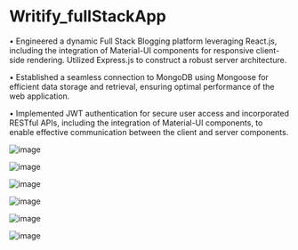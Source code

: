 # Writify_fullStackApp

• Engineered a dynamic Full Stack Blogging platform leveraging React.js, including the integration of Material-UI components for responsive client-side rendering. Utilized Express.js to construct a robust server architecture.

• Established a seamless connection to MongoDB using Mongoose for efficient data storage and retrieval, ensuring optimal performance of the web application.

• Implemented JWT authentication for secure user access and incorporated RESTful APIs, including the integration of Material-UI components, to enable effective communication between the client and server components.

![image](https://github.com/KarthikhKamath/Writify_fullStackApp/assets/74257697/d64dfb96-4d1e-44c6-b8d6-29876e65509b)

![image](https://github.com/KarthikhKamath/Writify_fullStackApp/assets/74257697/2d43a89f-b540-4c9a-a298-41c4295df726)

![image](https://github.com/KarthikhKamath/Writify_fullStackApp/assets/74257697/c5a31c20-c380-4876-aa19-b0fb39742ed0)

![image](https://github.com/KarthikhKamath/Writify_fullStackApp/assets/74257697/e646ad64-e5f2-49e8-8dba-5185601c8be5)

![image](https://github.com/KarthikhKamath/Writify_fullStackApp/assets/74257697/7da7ff8c-b6bd-4c60-a9f9-103f38b3d55d)

![image](https://github.com/KarthikhKamath/Writify_fullStackApp/assets/74257697/f3ef1f34-8b12-4ece-b758-a56f4da02561)




